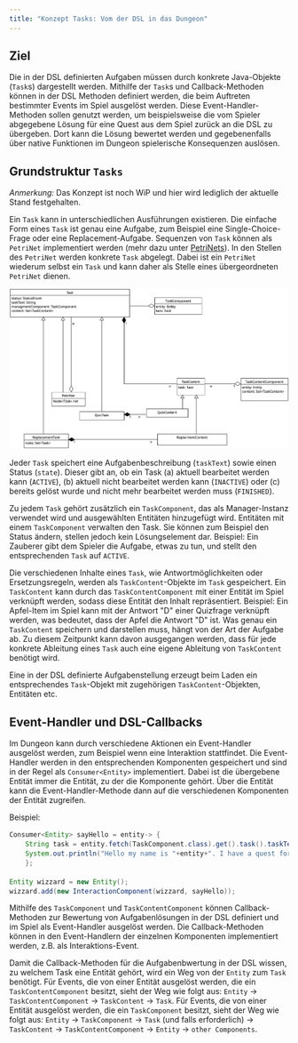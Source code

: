 ```yaml
---
title: "Konzept Tasks: Vom der DSL in das Dungeon"
---
```


## Ziel

Die in der DSL definierten Aufgaben müssen durch konkrete Java-Objekte (`Task`s) dargestellt werden.
Mithilfe der `Task`s und Callback-Methoden können in der DSL Methoden definiert werden, die beim Auftreten bestimmter Events im Spiel ausgelöst werden.
Diese Event-Handler-Methoden sollen genutzt werden, um beispielsweise die vom Spieler abgegebene Lösung für eine Quest aus dem Spiel zurück an die DSL zu übergeben. Dort kann die Lösung bewertet werden und gegebenenfalls über native Funktionen im Dungeon spielerische Konsequenzen auslösen.

## Grundstruktur `Tasks`

*Anmerkung:* Das Konzept ist noch WiP und hier wird lediglich der aktuelle Stand festgehalten.

Ein `Task` kann in unterschiedlichen Ausführungen existieren. Die einfache Form eines `Task` ist genau eine Aufgabe, zum Beispiel eine Single-Choice-Frage oder eine Replacement-Aufgabe.
Sequenzen von `Task` können als `PetriNet` implementiert werden (mehr dazu unter [PetriNets](petri_nets.md)).
In den Stellen des `PetriNet` werden konkrete `Task` abgelegt.
Dabei ist ein `PetriNet` wiederum selbst ein `Task` und kann daher als Stelle eines übergeordneten `PetriNet` dienen.

![Von der Quest zur Entität und wieder zurück.](img/quest.png)

Jeder `Task` speichert eine Aufgabenbeschreibung (`taskText`) sowie einen Status (`state`). Dieser gibt an, ob ein Task (a) aktuell bearbeitet werden kann (`ACTIVE`), (b) aktuell nicht bearbeitet werden kann (`INACTIVE`) oder (c) bereits gelöst wurde und nicht mehr bearbeitet werden muss (`FINISHED`).

Zu jedem `Task` gehört zusätzlich ein `TaskComponent`, das als Manager-Instanz verwendet wird und ausgewählten Entitäten hinzugefügt wird.
Entitäten mit einem `TaskComponent` verwalten den Task. Sie können zum Beispiel den Status ändern, stellen jedoch kein Lösungselement dar.
Beispiel: Ein Zauberer gibt dem Spieler die Aufgabe, etwas zu tun, und stellt den entsprechenden `Task` auf `ACTIVE`.

Die verschiedenen Inhalte eines `Task`, wie Antwortmöglichkeiten oder Ersetzungsregeln, werden als `TaskContent`-Objekte im `Task` gespeichert.
Ein `TaskContent` kann durch das `TaskContentComponent` mit einer Entität im Spiel verknüpft werden, sodass diese Entität den Inhalt repräsentiert.
Beispiel: Ein Apfel-Item im Spiel kann mit der Antwort "D" einer Quizfrage verknüpft werden, was bedeutet, dass der Apfel die Antwort "D" ist.
Was genau ein `TaskContent` speichern und darstellen muss, hängt von der Art der Aufgabe ab. Zu diesem Zeitpunkt kann davon ausgegangen werden, dass für jede konkrete Ableitung eines `Task` auch eine eigene Ableitung von `TaskContent` benötigt wird.

Eine in der DSL definierte Aufgabenstellung erzeugt beim Laden ein entsprechendes `Task`-Objekt mit zugehörigen `TaskContent`-Objekten, Entitäten etc.

## Event-Handler und DSL-Callbacks

Im Dungeon kann durch verschiedene Aktionen ein Event-Handler ausgelöst werden, zum Beispiel wenn eine Interaktion stattfindet.
Die Event-Handler werden in den entsprechenden Komponenten gespeichert und sind in der Regel als `Consumer<Entity>` implementiert. Dabei ist die übergebene Entität immer die Entität, zu der die Komponente gehört.
Über die Entität kann die Event-Handler-Methode dann auf die verschiedenen Komponenten der Entität zugreifen.

Beispiel:
```java
Consumer<Entity> sayHello = entity-> {
    String task = entity.fetch(TaskComponent.class).get().task().taskText();
    System.out.println("Hello my name is "+entity+". I have a quest for you "+task);
    };

Entity wizzard = new Entity();
wizzard.add(new InteractionComponent(wizzard, sayHello));
```

Mithilfe des `TaskComponent` und `TaskContentComponent` können Callback-Methoden zur Bewertung von Aufgabenlösungen in der DSL definiert und im Spiel als Event-Handler ausgelöst werden.
Die Callback-Methoden können in den Event-Handlern der einzelnen Komponenten implementiert werden, z.B. als Interaktions-Event.

Damit die Callback-Methoden für die Aufgabenbwertung in der DSL wissen, zu welchem Task eine Entität gehört, wird ein Weg von der `Entity` zum `Task` benötigt.
Für Events, die von einer Entität ausgelöst werden, die ein `TaskContentComponent` besitzt, sieht der Weg wie folgt aus:
`Entity` -> `TaskContentComponent` -> `TaskContent` -> `Task`.
Für Events, die von einer Entität ausgelöst werden, die ein `TaskComponent` besitzt, sieht der Weg wie folgt aus:
`Entity` -> `TaskComponent` -> `Task` (und falls erforderlich) -> `TaskContent` -> `TaskContentComponent` -> `Entity` -> `other Components`.

